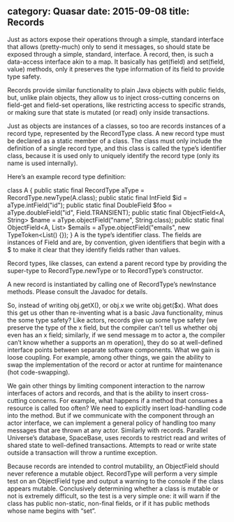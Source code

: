 category: Quasar
date: 2015-09-08
title: Records
---


Just as actors expose their operations through a simple, standard interface that allows (pretty-much) only to send it messages, so should state be exposed through a simple, standard, interface. A record, then, is such a data-access interface akin to a map. It basically has get(field) and set(field, value) methods, only it preserves the type information of its field to provide type safety.

Records provide similar functionality to plain Java objects with public fields, but, unlike plain objects, they allow us to inject cross-cutting concerns on field-get and field-set operations, like restricting access to specific strands, or making sure that state is mutated (or read) only inside transactions.

Just as objects are instances of a classes, so too are records instances of a record type, represented by the RecordType class. A new record type must be declared as a static member of a class. The class must only include the definition of a single record type, and this class is called the type’s identifier class, because it is used only to uniquely identify the record type (only its name is used internally).

Here’s an example record type definition:

class A {
  public static final RecordType<A> aType = RecordType.newType(A.class);
  public static final IntField<A> $id = aType.intField("id");
  public static final DoubleField<A> $foo = aType.doubleField("id", Field.TRANSIENT);
  public static final ObjectField<A, String> $name =
        aType.objectField("name", String.class);
  public static final ObjectField<A, List<String>> $emails =
        aType.objectField("emails", new TypeToken<List<String>() {});
}
A is the type’s identifier class. The fields are instances of Field and are, by convention, given identifiers that begin with a $ to make it clear that they identify fields rather than values.

Record types, like classes, can extend a parent record type by providing the super-type to RecordType.newType or to RecordType’s constructor.

A new record is instantiated by calling one of RecordType’s newInstance methods. Please consult the Javadoc for details.

So, instead of writing obj.getX(), or obj.x we write obj.get($x). What does this get us other than re-inventing what is a basic Java functionality, minus the some type safety? Like actors, records give up some type safety (we preserve the type of the x field, but the compiler can’t tell us whether obj even has an x field; similarly, if we send message m to actor a, the compiler can’t know whether a supports an m operation), they do so at well-defined interface points between separate software components. What we gain is loose coupling. For example, among other things, we gain the ability to swap the implementation of the record or actor at runtime for maintenance (hot code-swapping).

We gain other things by limiting component interaction to the narrow interfaces of actors and records, and that is the ability to insert cross-cutting concerns. For example, what happens if a method that consumes a resource is called too often? We need to explicitly insert load-handling code into the method. But if we communicate with the component through an actor interface, we can implement a general policy of handling too many messages that are thrown at any actor. Similarly with records. Parallel Universe’s database, SpaceBase, uses records to restrict read and writes of shared state to well-defined transactions. Attempts to read or write state outside a transaction will throw a runtime exception.

Because records are intended to control mutability, an ObjectField should never reference a mutable object. RecordType will perform a very simple test on an ObjectField type and output a warning to the console if the class appears mutable. Conclusively determining whether a class is mutable or not is extremely difficult, so the test is a very simple one: it will warn if the class has public non-static, non-final fields, or if it has public methods whose name begins with “set”.
